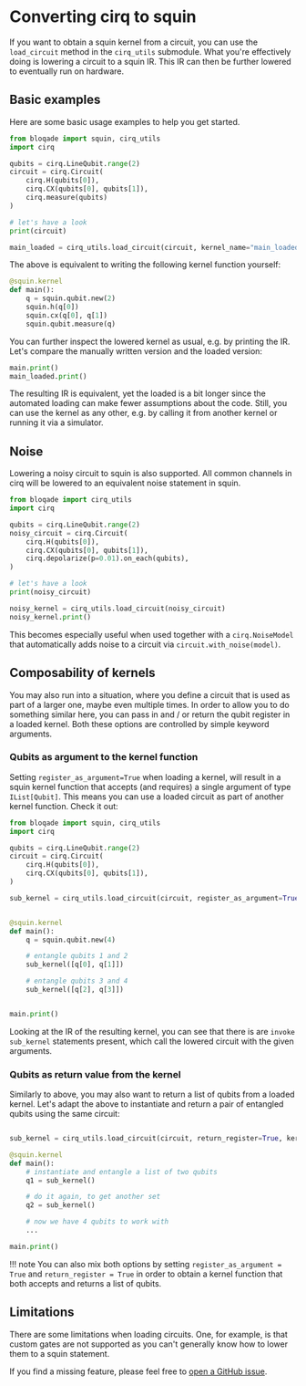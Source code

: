 # Converting cirq to squin

If you want to obtain a squin kernel from a circuit, you can use the `load_circuit` method in the `cirq_utils` submodule.
What you're effectively doing is lowering a circuit to a squin IR.
This IR can then be further lowered to eventually run on hardware.

## Basic examples

Here are some basic usage examples to help you get started.

```python
from bloqade import squin, cirq_utils
import cirq

qubits = cirq.LineQubit.range(2)
circuit = cirq.Circuit(
    cirq.H(qubits[0]),
    cirq.CX(qubits[0], qubits[1]),
    cirq.measure(qubits)
)

# let's have a look
print(circuit)

main_loaded = cirq_utils.load_circuit(circuit, kernel_name="main_loaded")
```

The above is equivalent to writing the following kernel function yourself:

```python
@squin.kernel
def main():
    q = squin.qubit.new(2)
    squin.h(q[0])
    squin.cx(q[0], q[1])
    squin.qubit.measure(q)
```

You can further inspect the lowered kernel as usual, e.g. by printing the IR.
Let's compare the manually written version and the loaded version:

```python
main.print()
main_loaded.print()
```

The resulting IR is equivalent, yet the loaded is a bit longer since the automated loading can make fewer assumptions about the code.
Still, you can use the kernel as any other, e.g. by calling it from another kernel or running it via a simulator.

## Noise

Lowering a noisy circuit to squin is also supported.
All common channels in cirq will be lowered to an equivalent noise statement in squin.

```python
from bloqade import cirq_utils
import cirq

qubits = cirq.LineQubit.range(2)
noisy_circuit = cirq.Circuit(
    cirq.H(qubits[0]),
    cirq.CX(qubits[0], qubits[1]),
    cirq.depolarize(p=0.01).on_each(qubits),
)

# let's have a look
print(noisy_circuit)

noisy_kernel = cirq_utils.load_circuit(noisy_circuit)
noisy_kernel.print()
```

This becomes especially useful when used together with a `cirq.NoiseModel` that automatically adds noise to a circuit via `circuit.with_noise(model)`.

## Composability of kernels

You may also run into a situation, where you define a circuit that is used as part of a larger one, maybe even multiple times.
In order to allow you to do something similar here, you can pass in and / or return the qubit register in a loaded kernel.
Both these options are controlled by simple keyword arguments.

### Qubits as argument to the kernel function

Setting `register_as_argument=True` when loading a kernel, will result in a squin kernel function that accepts (and requires) a single argument of type `IList[Qubit]`.
This means you can use a loaded circuit as part of another kernel function.
Check it out:

```python
from bloqade import squin, cirq_utils
import cirq

qubits = cirq.LineQubit.range(2)
circuit = cirq.Circuit(
    cirq.H(qubits[0]),
    cirq.CX(qubits[0], qubits[1]),
)

sub_kernel = cirq_utils.load_circuit(circuit, register_as_argument=True, kernel_name="sub_kernel")


@squin.kernel
def main():
    q = squin.qubit.new(4)

    # entangle qubits 1 and 2
    sub_kernel([q[0], q[1]])

    # entangle qubits 3 and 4
    sub_kernel([q[2], q[3]])


main.print()
```

Looking at the IR of the resulting kernel, you can see that there is are `invoke sub_kernel` statements present, which call the lowered circuit with the given arguments.

### Qubits as return value from the kernel

Similarly to above, you may also want to return a list of qubits from a loaded kernel.
Let's adapt the above to instantiate and return a pair of entangled qubits using the same circuit:

```python

sub_kernel = cirq_utils.load_circuit(circuit, return_register=True, kernel_name="sub_kernel")

@squin.kernel
def main():
    # instantiate and entangle a list of two qubits
    q1 = sub_kernel()

    # do it again, to get another set
    q2 = sub_kernel()

    # now we have 4 qubits to work with
    ...

main.print()
```


!!! note
    You can also mix both options by setting `register_as_argument = True` and `return_register = True` in order to obtain a kernel function that both accepts and returns a list of qubits.


## Limitations

There are some limitations when loading circuits.
One, for example, is that custom gates are not supported as you can't generally know how to lower them to a squin statement.

If you find a missing feature, please feel free to [open a GitHub issue](https://github.com/QuEraComputing/bloqade-circuit/issues).

